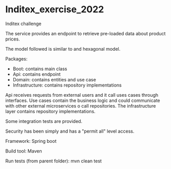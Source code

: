 # Inditex_exercise_2022
Inditex challenge

The service provides an endpoint to retrieve pre-loaded data about product prices.

The model followed is similar to and hexagonal model.

Packages:
- Boot: contains main class
- Api: contains endpoint
- Domain: contains entities and use case
- Infrastructure: contains repository implementations

Api receives requests from external users and it call uses cases through interfaces. Use cases contain the business logic and could communicate with other external microservices o call repositories. The infrastructure layer contains repository implementations.

Some integration tests are provided.

Security has been simply and has a "permit all" level access.

Framework: Spring boot

Build tool: Maven

Run tests (from parent folder): mvn clean test
